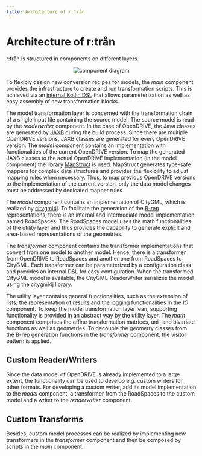 ```yaml
---
title: Architecture of r:trån
---
```


# Architecture of r:trån

r:trån is structured in components on different layers.

<p style="text-align:center;">
    <img src="/assets/media/components.svg" alt="component diagram">
</p>

To flexibly design new conversion recipes for models, the *main* component provides the infrastructure to create and run transformation scripts.
This is achieved via an [internal Kotlin DSL](https://kotlinlang.org/docs/type-safe-builders.html) that allows parameterization as well as easy assembly of new transformation blocks.

The model transformation layer is concerned with the transformation chain of a single input file containing the source model.
The source model is read by the *readerwriter* component.
In the case of OpenDRIVE, the Java classes are generated by [JAXB](https://javaee.github.io/jaxb-v2/) during the build process.
Since there are multiple OpenDRIVE versions, JAXB classes are generated for every OpenDRIVE version.
The *model* component contains an implementation with functionalities of the current OpenDRIVE version.
To map the generated JAXB classes to the actual OpenDRIVE implementation (in the model component) the library [MapStruct](https://mapstruct.org) is used.
MapStruct generates type-safe mappers for complex data structures and provides the flexibility to adjust mapping rules when necessary.
Thus, to map previous OpenDRIVE versions to the implementation of the current version, only the data model changes must be addressed by dedicated mapper rules.

The *model* component contains an implementation of CityGML, which is realized by [citygml4j](https://github.com/citygml4j/citygml4j).
To facilitate the generation of the [B-rep](https://en.wikipedia.org/wiki/Boundary_representation) representations, there is an internal and intermediate model implementation named RoadSpaces.
The RoadSpaces model uses the math functionalities of the utility layer and thus provides the capability to generate explicit and area-based representations of the geometries.

The *transformer* component contains the transformer implementations that convert from one model to another model.
Hence, there is a transformer from OpenDRIVE to RoadSpaces and another one from RoadSpaces to CityGML. 
Each transformer can be parameterized by a configuration class and provides an internal DSL for easy configuration.
When the transformed CityGML model is available, the CityGML-ReaderWriter serializes the model using the [citygml4j](https://github.com/citygml4j/citygml4j) library.

The utility layer contains general functionalities, such as the extension of lists, the representation of results and the logging functionalities in the *IO* component.
To keep the model transformation layer lean, supporting functionality is provided in an abstract way by the utility layer.
The *math* component comprises the affine transformation matrices, uni- and bivariate functions as well as geometries. 
To decouple the geometry classes from the B-rep generation functions in the *transformer* component, the visitor pattern is applied.

## Custom Reader/Writers

Since the data model of OpenDRIVE is already implemented to a large extent, the functionality can be used to develop e.g. custom writers for other formats.
For developing a custom writer, add its model implementation to the *model* component, a transformer from the RoadSpaces to the custom model and a writer to the *readerwriter* component.

## Custom Transforms

Besides, custom model processes can be realized by implementing new transformers in the *transformer* component and then be composed by scripts in the *main* component.
